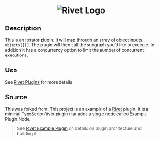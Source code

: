<h1 align="center"><img src="https://rivet.ironcladapp.com/img/logo-banner-wide.png" alt="Rivet Logo"></h1>

## Description

This is an iterator plugin.  It will map through an array of object inputs `objects[][]`. The plugin will then call the subgraph you'd like to execute.  In addition it has a concurrency option to limit the number of concurrent executions.

## Use

See [Rivet Plugins](https://rivet.ironcladapp.com/docs/user-guide/plugins) for more details

## Source

This was forked from: This project is an example of a [Rivet](https://github.com/Ironclad/rivet) plugin. It is a minimal TypeScript Rivet plugin that adds a single node called Example Plugin Node.

> See [Rivet Example Plugin](https://github.com/Ironclad/rivet) on details on plugin architecture and building it
